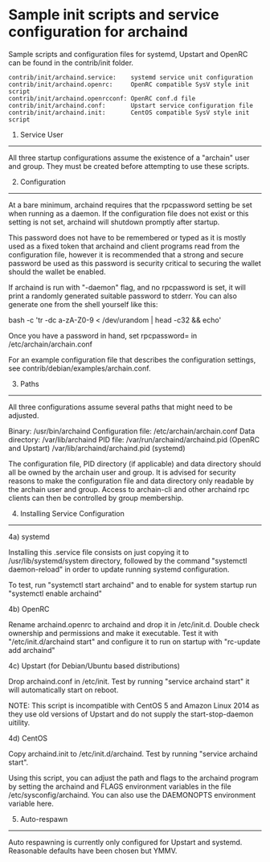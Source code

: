 Sample init scripts and service configuration for archaind
==========================================================

Sample scripts and configuration files for systemd, Upstart and OpenRC
can be found in the contrib/init folder.

    contrib/init/archaind.service:    systemd service unit configuration
    contrib/init/archaind.openrc:     OpenRC compatible SysV style init script
    contrib/init/archaind.openrcconf: OpenRC conf.d file
    contrib/init/archaind.conf:       Upstart service configuration file
    contrib/init/archaind.init:       CentOS compatible SysV style init script

1. Service User
---------------------------------

All three startup configurations assume the existence of a "archain" user
and group.  They must be created before attempting to use these scripts.

2. Configuration
---------------------------------

At a bare minimum, archaind requires that the rpcpassword setting be set
when running as a daemon.  If the configuration file does not exist or this
setting is not set, archaind will shutdown promptly after startup.

This password does not have to be remembered or typed as it is mostly used
as a fixed token that archaind and client programs read from the configuration
file, however it is recommended that a strong and secure password be used
as this password is security critical to securing the wallet should the
wallet be enabled.

If archaind is run with "-daemon" flag, and no rpcpassword is set, it will
print a randomly generated suitable password to stderr.  You can also
generate one from the shell yourself like this:

bash -c 'tr -dc a-zA-Z0-9 < /dev/urandom | head -c32 && echo'

Once you have a password in hand, set rpcpassword= in /etc/archain/archain.conf

For an example configuration file that describes the configuration settings,
see contrib/debian/examples/archain.conf.

3. Paths
---------------------------------

All three configurations assume several paths that might need to be adjusted.

Binary:              /usr/bin/archaind
Configuration file:  /etc/archain/archain.conf
Data directory:      /var/lib/archaind
PID file:            /var/run/archaind/archaind.pid (OpenRC and Upstart)
                     /var/lib/archaind/archaind.pid (systemd)

The configuration file, PID directory (if applicable) and data directory
should all be owned by the archain user and group.  It is advised for security
reasons to make the configuration file and data directory only readable by the
archain user and group.  Access to archain-cli and other archaind rpc clients
can then be controlled by group membership.

4. Installing Service Configuration
-----------------------------------

4a) systemd

Installing this .service file consists on just copying it to
/usr/lib/systemd/system directory, followed by the command
"systemctl daemon-reload" in order to update running systemd configuration.

To test, run "systemctl start archaind" and to enable for system startup run
"systemctl enable archaind"

4b) OpenRC

Rename archaind.openrc to archaind and drop it in /etc/init.d.  Double
check ownership and permissions and make it executable.  Test it with
"/etc/init.d/archaind start" and configure it to run on startup with
"rc-update add archaind"

4c) Upstart (for Debian/Ubuntu based distributions)

Drop archaind.conf in /etc/init.  Test by running "service archaind start"
it will automatically start on reboot.

NOTE: This script is incompatible with CentOS 5 and Amazon Linux 2014 as they
use old versions of Upstart and do not supply the start-stop-daemon uitility.

4d) CentOS

Copy archaind.init to /etc/init.d/archaind. Test by running "service archaind start".

Using this script, you can adjust the path and flags to the archaind program by
setting the archaind and FLAGS environment variables in the file
/etc/sysconfig/archaind. You can also use the DAEMONOPTS environment variable here.

5. Auto-respawn
-----------------------------------

Auto respawning is currently only configured for Upstart and systemd.
Reasonable defaults have been chosen but YMMV.
